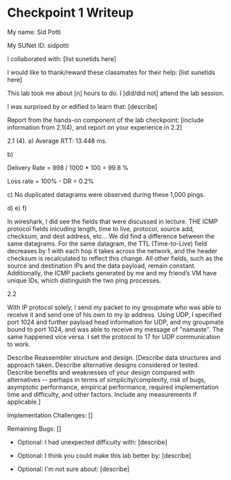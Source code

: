 Checkpoint 1 Writeup
====================

My name: Sid Potti

My SUNet ID: sidpotti

I collaborated with: [list sunetids here]

I would like to thank/reward these classmates for their help: [list sunetids here]

This lab took me about [n] hours to do. I [did/did not] attend the lab session.

I was surprised by or edified to learn that: [describe]

Report from the hands-on component of the lab checkpoint: [include
information from 2.1(4), and report on your experience in 2.2]

2.1 (4).
a) Average RTT: 13.448  ms.

b) 

Delivery Rate  = 998 / 1000 * 100 = 99.8 % 

Loss rate = 100% - DR = 0.2% 

c) No duplicated datagrams were observed during these 1,000 pings.

d) e)  f) 

In wireshark, I did see the fields that were discussed in lecture. THE ICMP protocol fields inlcuding length, time to live, protocol, source add, checksum, and dest address, etc... 
We did find a difference between the same datagrams. For the same datagram, the TTL (Time-to-Live) field decreases by 1 with each hop it takes across the network, and the header checksum is recalculated to reflect this change. All other fields, such as the source and destination IPs and the data payload, remain constant. Additionally, the ICMP packets generated by me and my friend’s VM have unique IDs, which distinguish the two ping processes. 


2.2 

With IP protocol solely, I send my packet to my groupmate who was able to receive it and send one of his own to my ip address. Using UDP, I specified port 1024 and further payload head information for UDP, and my groupmate bound to port 1024, and was able to receive my message of "namaste". The same happened vice versa. I set the protocol to 17 for UDP communication to work. 

Describe Reassembler structure and design. [Describe data structures and
approach taken. Describe alternative designs considered or tested.
Describe benefits and weaknesses of your design compared with
alternatives -- perhaps in terms of simplicity/complexity, risk of
bugs, asymptotic performance, empirical performance, required
implementation time and difficulty, and other factors. Include any
measurements if applicable.]

Implementation Challenges:
[]

Remaining Bugs:
[]

- Optional: I had unexpected difficulty with: [describe]

- Optional: I think you could make this lab better by: [describe]

- Optional: I'm not sure about: [describe]
